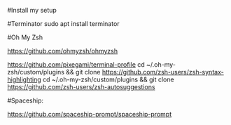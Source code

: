 #Install my setup

#Terminator 
sudo apt install terminator


#Oh My Zsh

https://github.com/ohmyzsh/ohmyzsh

https://github.com/pixegami/terminal-profile
cd ~/.oh-my-zsh/custom/plugins && git clone https://github.com/zsh-users/zsh-syntax-highlighting
cd ~/.oh-my-zsh/custom/plugins && git clone https://github.com/zsh-users/zsh-autosuggestions



#Spaceship:

https://github.com/spaceship-prompt/spaceship-prompt
